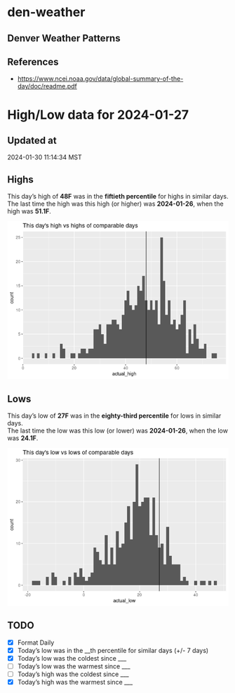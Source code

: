 # den-weather


## Denver Weather Patterns

## References

- <https://www.ncei.noaa.gov/data/global-summary-of-the-day/doc/readme.pdf>

# High/Low data for 2024-01-27

## Updated at

2024-01-30 11:14:34 MST

## Highs

This day’s high of **48F** was in the **fiftieth percentile** for highs
in similar days.  
The last time the high was this high (or higher) was **2024-01-26**,
when the high was **51.1F**.

![](readme_files/figure-commonmark/unnamed-chunk-4-1.png)

## Lows

This day’s low of **27F** was in the **eighty-third percentile** for
lows in similar days.  
The last time the low was this low (or lower) was **2024-01-26**, when
the low was **24.1F**.

![](readme_files/figure-commonmark/unnamed-chunk-6-1.png)

## TODO

- [x] Format Daily
- [x] Today’s low was in the \_\_th percentile for similar days (+/- 7
  days)
- [x] Today’s low was the coldest since \_\_\_
- [ ] Today’s low was the warmest since \_\_\_
- [ ] Today’s high was the coldest since \_\_\_
- [x] Today’s high was the warmest since \_\_\_
